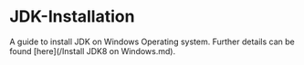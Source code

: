 # JDK-Installation
A guide to install JDK on Windows Operating system. Further details can be found [here](/Install JDK8 on Windows.md).
